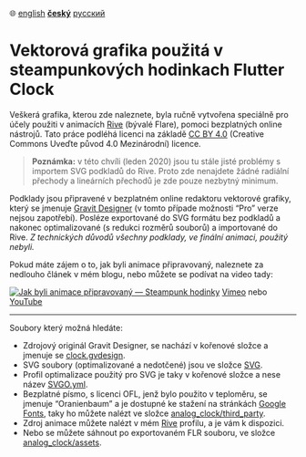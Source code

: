 ﻿:globe_with_meridians:  [english](README.md)    <u>**český**</u>    [русский](README.ru.md)

# Vektorová grafika použitá v steampunkových hodinkach Flutter Clock

Veškerá grafika, kterou zde naleznete, byla ručně vytvořena speciálně pro účely použiti v animacích [Rive](https://rive.app) (bývalé Flare), pomoci bezplatných online nástrojů. Tato práce podléhá licenci na základě [CC BY 4.0](https://creativecommons.org/licenses/by/4.0/deed.cs) (Creative Commons Uveďte původ 4.0 Mezinárodní) licence.
> **Poznámka:** v této chvíli (leden 2020) jsou tu stále jisté problémy s importem SVG podkladů do Rive. Proto zde nenajdete žádné radiální přechody a lineárních přechodů je zde pouze nezbytný minimum.

Podklady jsou připravené v bezplatném online redaktoru vektorové grafiky, který se jmenuje [Gravit Designer](https://www.designer.io/) (v tomto případe možnosti “Pro” verze nejsou zapotřebí). Posléze exportované do SVG formátu bez podkladů a nakonec optimalizované (s redukci rozměrů souborů) a importované do Rive. *Z technických důvodů všechny podklady, ve finální animaci, použitý nebyli.*

Pokud máte zájem o to, jak byli animace připravovaný, naleznete za nedlouho článek v mém blogu, nebo můžete se podívat na video tady:

[![Jak byli animace připravovaný — Steampunk hodinky](https://i.vimeocdn.com/video/848054930_1280x720.jpg)](https://vimeo.com/tsinis/futterclockanimations)
[Vimeo](https://vimeo.com/tsinis/futterclockanimations) nebo [YouTube](https://www.youtube.com/watch?v=_9d7O9PfX3s)

----

Soubory který možná hledáte:
* Zdrojový originál Gravit Designer, se nachází v kořenové složce a jmenuje se [clock.gvdesign](clock.gvdesign).
* SVG soubory (optimalizované a nedotčené) jsou ve složce [SVG](./svg).
* Profil optimalizace použitý pro SVG je taky v kořenové složce a nese název [SVGO.yml](svgo.yml).
* Bezplatné písmo, s licenci OFL, jenž bylo použito v teploměru, se jmenuje “Oranienbaum” a je dostupné ke stažení na stránkách [Google Fonts](https://fonts.google.com/specimen/Oranienbaum), taky ho můžete nalézt ve složce [analog_clock/third_party](../analog_clock/third_party/).
* Zdroj animace můžete nalézt v mém [Rive](https://rive.app/a/tsinis) profilu, a je vám k dispozici.
* Nebo se můžete sáhnout po exportovaném FLR souboru, ve složce [analog_clock/assets](../analog_clock/assets/).